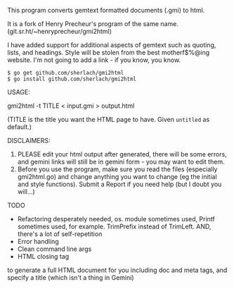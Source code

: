 This program converts gemtext formatted documents (.gmi) to html.

It is a fork of Henry Precheur's program of the same name. 
(git.sr.ht/~henryprecheur/gmi2html)

I have added support for additional aspects of gemtext such as quoting,
lists, and headings. Style will be stolen from the best motherf$%@ing 
website. I'm not going to add a link - if you know, you know.

```
$ go get github.com/sherlach/gmi2html
$ go install github.com/sherlach/gmi2html
```

USAGE:

gmi2html -t TITLE < input.gmi > output.html

(TITLE is the title you want the HTML page to have. Given `untitled` as default.)

DISCLAIMERS:

1. PLEASE edit your html output after generated, there will be some errors, and
gemini links will still be in gemini form - you may want to edit them.
2. Before you use the program, make sure you read the files (especially gmi2html.go) and change anything you want to change (eg the initial and style functions). Submit a Report if you need help (but I doubt you will...)

TODO

- Refactoring desperately needed, os. module sometimes used, Printf sometimes used, for example. TrimPrefix instead of TrimLeft. AND, there's a lot of self-repetition
- Error handling
- Clean command line args
- HTML closing tag

to generate a full HTML document for you including doc and meta tags,
and specify a title (which isn't a thing in Gemini)
